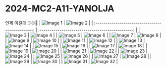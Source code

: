 # 2024-MC2-A11-YANOLJA
언제 이길래 ⚾️⚾️💢
| ![Image 1](https://github.com/DeveloperAcademy-POSTECH/2024-MC2-A11-YANOLJA/assets/81788774/46643180-a4af-45bb-bde6-11620c0b922e) | ![Image 2](https://github.com/DeveloperAcademy-POSTECH/2024-MC2-A11-YANOLJA/assets/81788774/dbf9382d-7ec2-4f7f-bf07-2b68d7f20b53) |
| :-----------------------------------------------: | :-----------------------------------------------: |
| ![Image 3](https://github.com/DeveloperAcademy-POSTECH/2024-MC2-A11-YANOLJA/assets/81788774/4fdf8c02-0ebb-4300-b966-1df5fd4ab304) | ![Image 4](https://github.com/DeveloperAcademy-POSTECH/2024-MC2-A11-YANOLJA/assets/81788774/2c4541e7-6096-426f-9b76-0eb6de300e8d) |
| ![Image 5](https://github.com/DeveloperAcademy-POSTECH/2024-MC2-A11-YANOLJA/assets/81788774/7103c907-16e2-4f3a-bf0d-cfc4cc92717a) | ![Image 6](https://github.com/DeveloperAcademy-POSTECH/2024-MC2-A11-YANOLJA/assets/81788774/721748ae-a7c1-44cb-819d-7be25845b0cd) |
| ![Image 7](https://github.com/DeveloperAcademy-POSTECH/2024-MC2-A11-YANOLJA/assets/81788774/720fb0e5-2ab4-4392-a85c-862123afffc5) | ![Image 8](https://github.com/DeveloperAcademy-POSTECH/2024-MC2-A11-YANOLJA/assets/81788774/9ec87ae1-12c7-485e-9b6d-79b330f53e43) |
| ![Image 9](https://github.com/DeveloperAcademy-POSTECH/2024-MC2-A11-YANOLJA/assets/81788774/600ea3a0-854f-4555-9827-ba55fc7f538b) | ![Image 10](https://github.com/DeveloperAcademy-POSTECH/2024-MC2-A11-YANOLJA/assets/81788774/4f9dfda3-4951-42c8-97e1-011f2b9c3cf8) |
| ![Image 11](https://github.com/DeveloperAcademy-POSTECH/2024-MC2-A11-YANOLJA/assets/81788774/f48f86af-817e-4616-b7e6-cb486a6cc36c) | ![Image 12](https://github.com/DeveloperAcademy-POSTECH/2024-MC2-A11-YANOLJA/assets/81788774/396e5c9b-4007-46a3-a30a-21fef78ae65c) |
| ![Image 13](https://github.com/DeveloperAcademy-POSTECH/2024-MC2-A11-YANOLJA/assets/81788774/d207edad-d0d0-440f-b947-cd21c3c4f81c) | ![Image 14](https://github.com/DeveloperAcademy-POSTECH/2024-MC2-A11-YANOLJA/assets/81788774/93bcb871-b4ab-4416-b7b9-07554be77380) |
| ![Image 15](https://github.com/DeveloperAcademy-POSTECH/2024-MC2-A11-YANOLJA/assets/81788774/185cf438-855d-461c-ab0e-2b725d4cf290) | ![Image 16](https://github.com/DeveloperAcademy-POSTECH/2024-MC2-A11-YANOLJA/assets/81788774/09b2be81-dd46-48eb-b905-0d0a9b43a882) |
| ![Image 17](https://github.com/DeveloperAcademy-POSTECH/2024-MC2-A11-YANOLJA/assets/81788774/d1a2ae08-4597-493e-b0a6-ded9b382eb2a) | ![Image 18](https://github.com/DeveloperAcademy-POSTECH/2024-MC2-A11-YANOLJA/assets/81788774/22c2eea8-dda0-42d7-a1b9-33fdf791077b) |
| ![Image 19](https://github.com/DeveloperAcademy-POSTECH/2024-MC2-A11-YANOLJA/assets/81788774/82eca14e-27fe-4cfc-98f2-3a14a0fb2b51) | ![Image 20](https://github.com/DeveloperAcademy-POSTECH/2024-MC2-A11-YANOLJA/assets/81788774/1ad68780-9124-4902-b8bf-4f19ad8f50ee) |
| ![Image 21](https://github.com/DeveloperAcademy-POSTECH/2024-MC2-A11-YANOLJA/assets/81788774/ac290abd-c367-4664-bfdf-f36a0c959f0a) | ![Image 22](https://github.com/DeveloperAcademy-POSTECH/2024-MC2-A11-YANOLJA/assets/81788774/cf2fa2d7-5e4f-442f-818a-b1d5404974e7) |
| ![Image 23](https://github.com/DeveloperAcademy-POSTECH/2024-MC2-A11-YANOLJA/assets/81788774/782594ca-6691-4ca2-93ff-2e3120f27656) | ![Image 24](https://github.com/DeveloperAcademy-POSTECH/2024-MC2-A11-YANOLJA/assets/81788774/69dde5a7-a4cf-4136-89a0-d62f33b70180) |
| ![Image 25](https://github.com/DeveloperAcademy-POSTECH/2024-MC2-A11-YANOLJA/assets/81788774/e9ed0049-0f4b-44e8-b422-59f32b7ac073) | ![Image 26](https://github.com/DeveloperAcademy-POSTECH/2024-MC2-A11-YANOLJA/assets/81788774/debcb129-d231-4d2b-8391-7666b970267d) |
| ![Image 27](https://github.com/DeveloperAcademy-POSTECH/2024-MC2-A11-YANOLJA/assets/81788774/114e2791-f62c-4066-ad5f-6f30160b3f05) | ![Image 28](https://github.com/DeveloperAcademy-POSTECH/2024-MC2-A11-YANOLJA/assets/81788774/792c322a-ba99-46ef-a344-9191e7c60a24) |
| ![Image 29](https://github.com/DeveloperAcademy-POSTECH/2024-MC2-A11-YANOLJA/assets/81788774/f57352e2-e615-4e4c-9631-c61cac3152a2) | ![Image 30](https://github.com/DeveloperAcademy-POSTECH/2024-MC2-A11-YANOLJA/assets/81788774/d0ac7273-ff34-4162-b7f7-429ea3c4a785) |
| ![Image 31](https://github.com/DeveloperAcademy-POSTECH/2024-MC2-A11-YANOLJA/assets/81788774/96571633-4502-40e8-9267-6d99bf001918) | ![Image 32](https://github.com/DeveloperAcademy-POSTECH/2024-MC2-A11-YANOLJA/assets/81788774/b432b9e7-0c85-4825-bdd2-4fcb94be84bc) |
